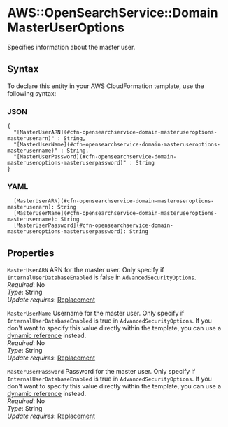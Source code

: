 # AWS::OpenSearchService::Domain MasterUserOptions<a name="aws-properties-opensearchservice-domain-masteruseroptions"></a>

Specifies information about the master user\.

## Syntax<a name="aws-properties-opensearchservice-domain-masteruseroptions-syntax"></a>

To declare this entity in your AWS CloudFormation template, use the following syntax:

### JSON<a name="aws-properties-opensearchservice-domain-masteruseroptions-syntax.json"></a>

```
{
  "[MasterUserARN](#cfn-opensearchservice-domain-masteruseroptions-masteruserarn)" : String,
  "[MasterUserName](#cfn-opensearchservice-domain-masteruseroptions-masterusername)" : String,
  "[MasterUserPassword](#cfn-opensearchservice-domain-masteruseroptions-masteruserpassword)" : String
}
```

### YAML<a name="aws-properties-opensearchservice-domain-masteruseroptions-syntax.yaml"></a>

```
  [MasterUserARN](#cfn-opensearchservice-domain-masteruseroptions-masteruserarn): String
  [MasterUserName](#cfn-opensearchservice-domain-masteruseroptions-masterusername): String
  [MasterUserPassword](#cfn-opensearchservice-domain-masteruseroptions-masteruserpassword): String
```

## Properties<a name="aws-properties-opensearchservice-domain-masteruseroptions-properties"></a>

`MasterUserARN`  <a name="cfn-opensearchservice-domain-masteruseroptions-masteruserarn"></a>
ARN for the master user\. Only specify if `InternalUserDatabaseEnabled` is false in `AdvancedSecurityOptions`\.  
*Required*: No  
*Type*: String  
*Update requires*: [Replacement](https://docs.aws.amazon.com/AWSCloudFormation/latest/UserGuide/using-cfn-updating-stacks-update-behaviors.html#update-replacement)

`MasterUserName`  <a name="cfn-opensearchservice-domain-masteruseroptions-masterusername"></a>
Username for the master user\. Only specify if `InternalUserDatabaseEnabled` is true in `AdvancedSecurityOptions`\. If you don't want to specify this value directly within the template, you can use a [dynamic reference](https://docs.aws.amazon.com/AWSCloudFormation/latest/UserGuide/dynamic-references.html) instead\.  
*Required*: No  
*Type*: String  
*Update requires*: [Replacement](https://docs.aws.amazon.com/AWSCloudFormation/latest/UserGuide/using-cfn-updating-stacks-update-behaviors.html#update-replacement)

`MasterUserPassword`  <a name="cfn-opensearchservice-domain-masteruseroptions-masteruserpassword"></a>
Password for the master user\. Only specify if `InternalUserDatabaseEnabled` is true in `AdvancedSecurityOptions`\. If you don't want to specify this value directly within the template, you can use a [dynamic reference](https://docs.aws.amazon.com/AWSCloudFormation/latest/UserGuide/dynamic-references.html) instead\.  
*Required*: No  
*Type*: String  
*Update requires*: [Replacement](https://docs.aws.amazon.com/AWSCloudFormation/latest/UserGuide/using-cfn-updating-stacks-update-behaviors.html#update-replacement)